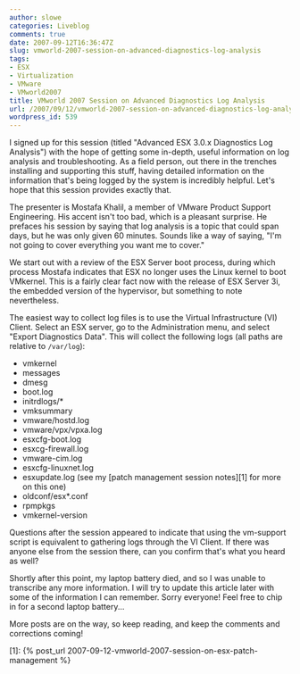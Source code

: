 ```yaml
---
author: slowe
categories: Liveblog
comments: true
date: 2007-09-12T16:36:47Z
slug: vmworld-2007-session-on-advanced-diagnostics-log-analysis
tags:
- ESX
- Virtualization
- VMware
- VMworld2007
title: VMworld 2007 Session on Advanced Diagnostics Log Analysis
url: /2007/09/12/vmworld-2007-session-on-advanced-diagnostics-log-analysis/
wordpress_id: 539
---
```


I signed up for this session (titled "Advanced ESX 3.0.x Diagnostics Log Analysis") with the hope of getting some in-depth, useful information on log analysis and troubleshooting. As a field person, out there in the trenches installing and supporting this stuff, having detailed information on the information that's being logged by the system is incredibly helpful. Let's hope that this session provides exactly that.

The presenter is Mostafa Khalil, a member of VMware Product Support Engineering. His accent isn't too bad, which is a pleasant surprise. He prefaces his session by saying that log analysis is a topic that could span days, but he was only given 60 minutes. Sounds like a way of saying, "I'm not going to cover everything you want me to cover."

We start out with a review of the ESX Server boot process, during which process Mostafa indicates that ESX no longer uses the Linux kernel to boot VMkernel. This is a fairly clear fact now with the release of ESX Server 3i, the embedded version of the hypervisor, but something to note nevertheless.

The easiest way to collect log files is to use the Virtual Infrastructure (VI) Client. Select an ESX server, go to the Administration menu, and select "Export Diagnostics Data". This will collect the following logs (all paths are relative to `/var/log`):

* vmkernel
* messages
* dmesg
* boot.log
* initrdlogs/*
* vmksummary
* vmware/hostd.log
* vmware/vpx/vpxa.log
* esxcfg-boot.log
* esxcg-firewall.log
* vmware-cim.log
* esxcfg-linuxnet.log
* esxupdate.log (see my [patch management session notes][1] for more on this one)
* oldconf/esx*.conf
* rpmpkgs
* vmkernel-version

Questions after the session appeared to indicate that using the vm-support script is equivalent to gathering logs through the VI Client. If there was anyone else from the session there, can you confirm that's what you heard as well?

Shortly after this point, my laptop battery died, and so I was unable to transcribe any more information. I will try to update this article later with some of the information I can remember. Sorry everyone! Feel free to chip in for a second laptop battery...

More posts are on the way, so keep reading, and keep the comments and corrections coming!

[1]: {% post_url 2007-09-12-vmworld-2007-session-on-esx-patch-management %}
